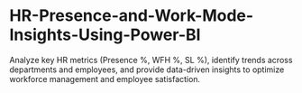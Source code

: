 # HR-Presence-and-Work-Mode-Insights-Using-Power-BI
Analyze key HR metrics (Presence %, WFH %, SL %), identify trends across departments and employees, and provide data-driven insights to optimize workforce management and employee satisfaction.

